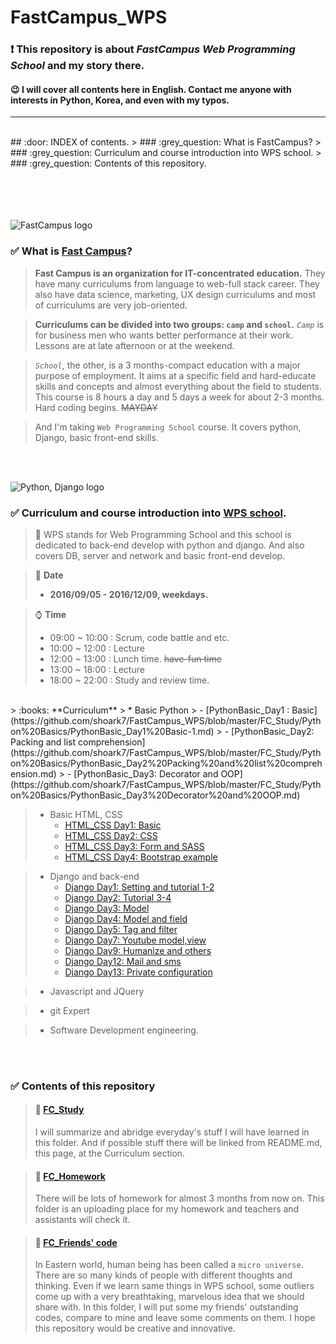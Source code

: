 # FastCampus_WPS
### :exclamation: This repository is about *FastCampus Web Programming School* and my story there. 
#### :wink: I will cover all contents here in English. Contact me anyone with interests in Python, Korea, and even with my typos.
---
<br>
## :door: INDEX of contents.
> ### :grey_question: What is FastCampus?
> ### :grey_question: Curriculum and course introduction into WPS school.
> ### :grey_question: Contents of this repository. 


<br><br><br><br>
![FastCampus logo](http://cdn.www.fastcampus.co.kr/wp-content/uploads/2016/01/fastcampus_logo_345x76.png)
### :white_check_mark: What is [Fast Campus](http://www.fastcampus.co.kr/)?
> **Fast Campus is an organization for IT-concentrated education.** They have many curriculums from language to web-full stack career.
> They also have data science, marketing, UX design curriculums and most of curriculums are very job-oriented. 

> **Curriculums can be divided into two groups: `camp` and `school`.**
> *`Camp`* is for business men who wants better performance at their work. Lessons are at late afternoon or at the weekend.


> *`School`*, the other, is a 3 months-compact education with a major purpose of employment.
> It aims at a specific field and hard-educate skills and concepts and almost everything about the field to students.
> This course is 8 hours a day and 5 days a week for about 2-3 months. Hard coding begins. ~~MAYDAY~~

> And I'm taking `Web Programming School` course. It covers python, Django, basic front-end skills.

<br><br>


![Python, Django logo](http://cfile26.uf.tistory.com/image/121FBE0F4B7613886BD426)
### :white_check_mark: Curriculum and course introduction into [WPS school](http://www.fastcampus.co.kr/dev_school_wps/).
> :scroll: WPS stands for Web Programming School and this school is dedicated to back-end develop with python and django. And also covers DB, server and network and basic front-end develop.

> :calendar: **Date**
> - **2016/09/05 - 2016/12/09, weekdays.**

> :watch: **Time**
> - 09:00 ~ 10:00 : Scrum, code battle and etc.
> - 10:00 ~ 12:00 : Lecture
> - 12:00 ~ 13:00 : Lunch time. ~~have-fun time~~
> - 13:00 ~ 18:00 : Lecture
> - 18:00 ~ 22:00 : Study and review time.

<br>
> :books: **Curriculum**
> * Basic Python
>   - [PythonBasic_Day1 : Basic](https://github.com/shoark7/FastCampus_WPS/blob/master/FC_Study/Python%20Basics/PythonBasic_Day1%20Basic-1.md)
>   - [PythonBasic_Day2: Packing and list comprehension](https://github.com/shoark7/FastCampus_WPS/blob/master/FC_Study/Python%20Basics/PythonBasic_Day2%20Packing%20and%20list%20comprehension.md)
>   - [PythonBasic_Day3: Decorator and OOP](https://github.com/shoark7/FastCampus_WPS/blob/master/FC_Study/Python%20Basics/PythonBasic_Day3%20Decorator%20and%20OOP.md)

> * Basic HTML, CSS
>   - [HTML_CSS Day1: Basic](https://github.com/shoark7/FastCampus_WPS/blob/master/FC_Study/HTML%2BCSS/HTML%20%2B%20CSS_Day1%20Html%20basic-1.md)
>   - [HTML_CSS Day2: CSS](https://github.com/shoark7/FastCampus_WPS/blob/master/FC_Study/HTML%2BCSS/HTML%20%2B%20CSS_Day2%20CSS.md)
>   - [HTML_CSS Day3: Form and SASS](https://github.com/shoark7/FastCampus_WPS/blob/master/FC_Study/HTML%2BCSS/HTML%20%2B%20CSS_Day3%20Form%20and%20SASS.md)
>   - [HTML_CSS Day4: Bootstrap example](https://github.com/shoark7/FastCampus_WPS/blob/master/FC_Study/HTML%2BCSS/HTML%20%2B%20CSS_Day4%20Bootstrap%20example.md)

> * Django and back-end
>   - [Django Day1: Setting and tutorial 1-2](https://github.com/shoark7/FastCampus_WPS/blob/master/FC_Study/django/Django_Day%201%20Setting%20and%20tutorial%201-2.md)
>   - [Django Day2: Tutorial 3-4](https://github.com/shoark7/FastCampus_WPS/blob/master/FC_Study/django/Django_Day%202%20Tutorial%203-4.md)
>   - [Django Day3: Model](https://github.com/shoark7/FastCampus_WPS/blob/master/FC_Study/django/Django_Day%203%20Model.md)
>   - [Django Day4: Model and field](https://github.com/shoark7/FastCampus_WPS/blob/master/FC_Study/django/Django_Day%204%20Model%20and%20field.md)
>   - [Django Day5: Tag and filter](https://github.com/shoark7/FastCampus_WPS/blob/master/FC_Study/django/Django_Day%205%20Tag%20and%20filter.md)
>   - [Django Day7: Youtube model,view](https://github.com/shoark7/FastCampus_WPS/blob/master/FC_Study/django/Django_Day%207%20Youtube%20video%20model%20and%20view.md)
>   - [Django Day9: Humanize and others](https://github.com/shoark7/FastCampus_WPS/blob/master/FC_Study/django/Django_Day%209%20Humanize%20and%20others.md)
>   - [Django Day12: Mail and sms](https://github.com/shoark7/FastCampus_WPS/blob/master/FC_Study/django/Django_Day%2012%20Mail%20and%20sms.md)
>   - [Django Day13: Private configuration](https://github.com/shoark7/FastCampus_WPS/blob/master/FC_Study/django/Django_Day%2013%20Private%20configuration.md)

> * Javascript and JQuery

> * git Expert

> * Software Development engineering.

<br><br>

### :white_check_mark: Contents of this repository
> #### :open_file_folder: [FC_Study](https://github.com/shoark7/FastCampus_WPS/tree/master/FC_Study)
> I will summarize and abridge everyday's stuff I will have learned in this folder. And if possible stuff there will be linked from README.md, this page, at the Curriculum section.

> #### :open_file_folder: [FC_Homework](https://github.com/shoark7/FastCampus_WPS/tree/master/FC_Homework)
> There will be lots of homework for almost 3 months from now on. This folder is an uploading place for my homework and teachers and assistants will check it.

> #### :open_file_folder: [FC_Friends' code](https://github.com/shoark7/FastCampus_WPS/tree/master/FC_Friends'%20code)
> In Eastern world, human being has been called a `micro universe`. There are so many kinds of people with different thoughts and thinking. Even if we learn same things in WPS school, some outliers come up with a very breathtaking, marvelous idea that we should share with. In this folder, I will put some my friends' outstanding codes, compare to mine and leave some comments on them. I hope this repository would be creative and innovative.

